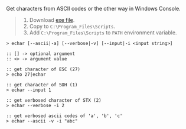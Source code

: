 Get characters from ASCII codes or the other way in Windows Console.
> 1. Download [exe file](https://raw.githubusercontent.com/winp/extra-bel/master/ecd.cmd).
> 2. Copy to `C:\Program_Files\Scripts`.
> 3. Add `C:\Program_Files\Scripts` to `PATH` environment variable.


```batch
> echar [--ascii|-a] [--verbose|-v] [--input|-i <input string>]

:: [] -> optional argument
:: <> -> argument value
```

```batch
:: get character of ESC (27)
> echo 27|echar

:: get character of SOH (1)
> echar --input 1

:: get verbosed character of STX (2)
> echar --verbose -i 2

:: get verbosed ascii codes of 'a', 'b', 'c'
> echar --ascii -v -i "abc"
```

